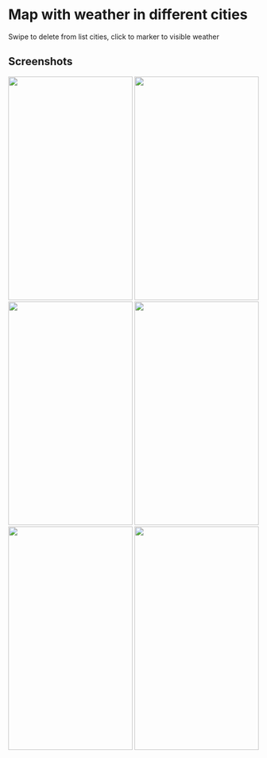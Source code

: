 # Map with weather in different cities
Swipe to delete from list cities, click to marker to visible weather
## Screenshots
<img src="screenshots/screen1.png" width=250 height=450> <img src="screenshots/screen2.png" width=250 height=450> <img src="screenshots/screen3.png" width=250 height=450> 
<img src="screenshots/screen4.png" width=250 height=450> <img src="screenshots/screen5.png" width=250 height=450> <img src="screenshots/screen6.png" width=250 height=450> 
